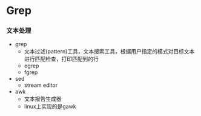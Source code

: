 # Grep

### 文本处理

* grep
  * 文本过滤\(pattern\)工具，文本搜索工具，根据用户指定的模式对目标文本进行匹配检查，打印匹配到的行
  * egrep
  * fgrep
* sed
  * stream editor
* awk
  * 文本报告生成器
  * linux上实现的是gawk

